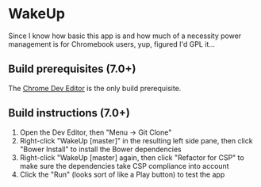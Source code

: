 WakeUp
======

Since I know how basic this app is and how much of a necessity power management is for Chromebook users, yup, figured I'd GPL it...

Build prerequisites (7.0+)
--------------------------

The [Chrome Dev Editor](https://chrome.google.com/webstore/detail/chrome-dev-editor-develop/pnoffddplpippgcfjdhbmhkofpnaalpg) is the only build prerequisite.

Build instructions (7.0+)
-------------------------

1. Open the Dev Editor, then "Menu -> Git Clone"
2. Right-click "WakeUp [master]" in the resulting left side pane, then click "Bower Install" to install the Bower dependencies
3. Right-click "WakeUp [master] again, then click "Refactor for CSP" to make sure the dependencies take CSP compliance into account
4. Click the "Run" (looks sort of like a Play button) to test the app

